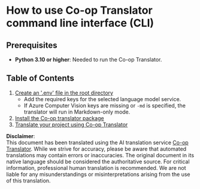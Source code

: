 <!--
CO_OP_TRANSLATOR_METADATA:
{
  "original_hash": "c64ba65e091e5d87385490fa63a8f574",
  "translation_date": "2025-06-12T12:32:21+00:00",
  "source_file": "getting_started/command-line-guide/command-line-guide.md",
  "language_code": "en"
}
-->
# How to use Co-op Translator command line interface (CLI)

## Prerequisites

- **Python 3.10 or higher**: Needed to run the Co-op Translator.

## Table of Contents

1. [Create an '.env' file in the root directory](./create-env-file.md)
   - Add the required keys for the selected language model service.
   - If Azure Computer Vision keys are missing or `-md` is specified, the translator will run in Markdown-only mode.
1. [Install the Co-op translator package](./install-package.md)
1. [Translate your project using Co-op Translator](./translator-your-project.md)

**Disclaimer**:  
This document has been translated using the AI translation service [Co-op Translator](https://github.com/Azure/co-op-translator). While we strive for accuracy, please be aware that automated translations may contain errors or inaccuracies. The original document in its native language should be considered the authoritative source. For critical information, professional human translation is recommended. We are not liable for any misunderstandings or misinterpretations arising from the use of this translation.